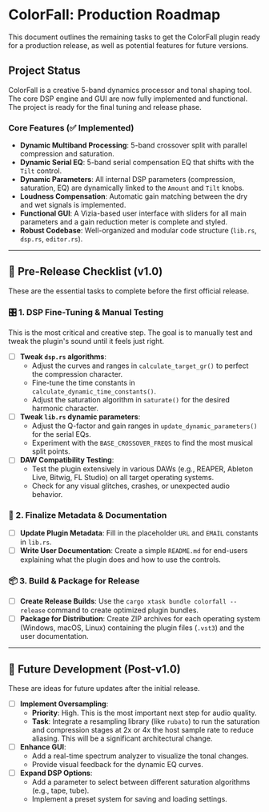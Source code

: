 # ColorFall: Production Roadmap

This document outlines the remaining tasks to get the ColorFall plugin ready for a production release, as well as potential features for future versions.

## Project Status

ColorFall is a creative 5-band dynamics processor and tonal shaping tool. The core DSP engine and GUI are now fully implemented and functional. The project is ready for the final tuning and release phase.

### Core Features (✅ Implemented)

- **Dynamic Multiband Processing**: 5-band crossover split with parallel compression and saturation.
- **Dynamic Serial EQ**: 5-band serial compensation EQ that shifts with the `Tilt` control.
- **Dynamic Parameters**: All internal DSP parameters (compression, saturation, EQ) are dynamically linked to the `Amount` and `Tilt` knobs.
- **Loudness Compensation**: Automatic gain matching between the dry and wet signals is implemented.
- **Functional GUI**: A Vizia-based user interface with sliders for all main parameters and a gain reduction meter is complete and styled.
- **Robust Codebase**: Well-organized and modular code structure (`lib.rs`, `dsp.rs`, `editor.rs`).

---

## 🚀 Pre-Release Checklist (v1.0)

These are the essential tasks to complete before the first official release.

### 🎛️ 1. DSP Fine-Tuning & Manual Testing

This is the most critical and creative step. The goal is to manually test and tweak the plugin's sound until it feels just right.

- [ ] **Tweak `dsp.rs` algorithms**:
  - Adjust the curves and ranges in `calculate_target_gr()` to perfect the compression character.
  - Fine-tune the time constants in `calculate_dynamic_time_constants()`.
  - Adjust the saturation algorithm in `saturate()` for the desired harmonic character.
- [ ] **Tweak `lib.rs` dynamic parameters**:
  - Adjust the Q-factor and gain ranges in `update_dynamic_parameters()` for the serial EQs.
  - Experiment with the `BASE_CROSSOVER_FREQS` to find the most musical split points.
- [ ] **DAW Compatibility Testing**:
  - Test the plugin extensively in various DAWs (e.g., REAPER, Ableton Live, Bitwig, FL Studio) on all target operating systems.
  - Check for any visual glitches, crashes, or unexpected audio behavior.

### 📝 2. Finalize Metadata & Documentation

- [ ] **Update Plugin Metadata**: Fill in the placeholder `URL` and `EMAIL` constants in `lib.rs`.
- [ ] **Write User Documentation**: Create a simple `README.md` for end-users explaining what the plugin does and how to use the controls.

### 📦 3. Build & Package for Release

- [ ] **Create Release Builds**: Use the `cargo xtask bundle colorfall --release` command to create optimized plugin bundles.
- [ ] **Package for Distribution**: Create ZIP archives for each operating system (Windows, macOS, Linux) containing the plugin files (`.vst3`) and the user documentation.

---

## 🔮 Future Development (Post-v1.0)

These are ideas for future updates after the initial release.

- [ ] **Implement Oversampling**:
  - **Priority**: High. This is the most important next step for audio quality.
  - **Task**: Integrate a resampling library (like `rubato`) to run the saturation and compression stages at 2x or 4x the host sample rate to reduce aliasing. This will be a significant architectural change.
- [ ] **Enhance GUI**:
  - Add a real-time spectrum analyzer to visualize the tonal changes.
  - Provide visual feedback for the dynamic EQ curves.
- [ ] **Expand DSP Options**:
  - Add a parameter to select between different saturation algorithms (e.g., tape, tube).
  - Implement a preset system for saving and loading settings.